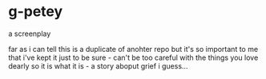 # g-petey
 a screenplay

far as i can tell this is a duplicate of anohter repo but it's so important to me that i've kept it just to be sure - can't be too careful with the things you love dearly so it is what it is - a story aboput grief i guess...

